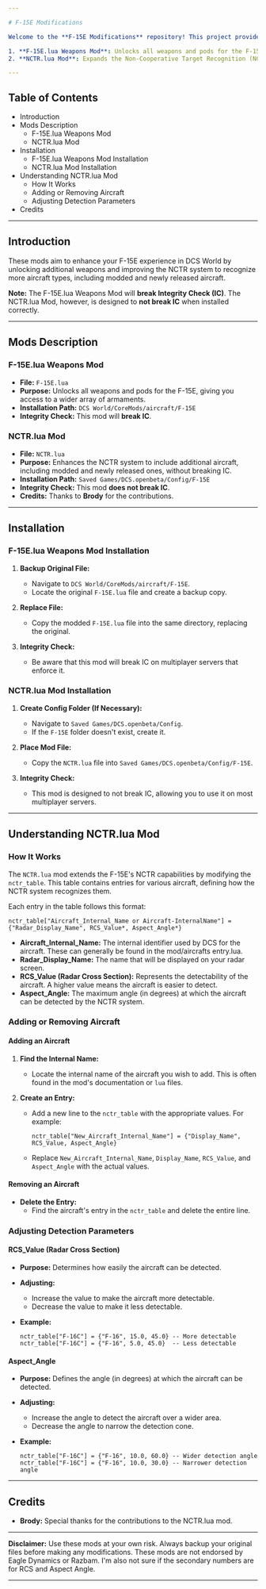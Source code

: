 ```yaml
---

# F-15E Modifications

Welcome to the **F-15E Modifications** repository! This project provides two mods for DCS World that enhance the F-15E experience:

1. **F-15E.lua Weapons Mod**: Unlocks all weapons and pods for the F-15E.
2. **NCTR.lua Mod**: Expands the Non-Cooperative Target Recognition (NCTR) capabilities to include additional aircraft, including modded and newly released ones.

---
```


## Table of Contents

- Introduction
- Mods Description
  - F-15E.lua Weapons Mod
  - NCTR.lua Mod
- Installation
  - F-15E.lua Weapons Mod Installation
  - NCTR.lua Mod Installation
- Understanding NCTR.lua Mod
  - How It Works
  - Adding or Removing Aircraft
  - Adjusting Detection Parameters
- Credits

---

## Introduction

These mods aim to enhance your F-15E experience in DCS World by unlocking additional weapons and improving the NCTR system to recognize more aircraft types, including modded and newly released aircraft.

**Note:** The F-15E.lua Weapons Mod will **break Integrity Check (IC)**. The NCTR.lua Mod, however, is designed to **not break IC** when installed correctly.

---

## Mods Description

### F-15E.lua Weapons Mod

- **File:** `F-15E.lua`
- **Purpose:** Unlocks all weapons and pods for the F-15E, giving you access to a wider array of armaments.
- **Installation Path:** `DCS World/CoreMods/aircraft/F-15E`
- **Integrity Check:** This mod will **break IC**.

### NCTR.lua Mod

- **File:** `NCTR.lua`
- **Purpose:** Enhances the NCTR system to include additional aircraft, including modded and newly released ones, without breaking IC.
- **Installation Path:** `Saved Games/DCS.openbeta/Config/F-15E`
- **Integrity Check:** This mod **does not break IC**.
- **Credits:** Thanks to **Brody** for the contributions.

---

## Installation

### F-15E.lua Weapons Mod Installation

1. **Backup Original File:**
   - Navigate to `DCS World/CoreMods/aircraft/F-15E`.
   - Locate the original `F-15E.lua` file and create a backup copy.

2. **Replace File:**
   - Copy the modded `F-15E.lua` file into the same directory, replacing the original.

3. **Integrity Check:**
   - Be aware that this mod will break IC on multiplayer servers that enforce it.

### NCTR.lua Mod Installation

1. **Create Config Folder (If Necessary):**
   - Navigate to `Saved Games/DCS.openbeta/Config`.
   - If the `F-15E` folder doesn't exist, create it.

2. **Place Mod File:**
   - Copy the `NCTR.lua` file into `Saved Games/DCS.openbeta/Config/F-15E`.

3. **Integrity Check:**
   - This mod is designed to not break IC, allowing you to use it on most multiplayer servers.

---

## Understanding NCTR.lua Mod

### How It Works

The `NCTR.lua` mod extends the F-15E's NCTR capabilities by modifying the `nctr_table`. This table contains entries for various aircraft, defining how the NCTR system recognizes them.

Each entry in the table follows this format:

```
nctr_table["Aircraft_Internal_Name or Aircraft-InternalName"] = {"Radar_Display_Name", RCS_Value*, Aspect_Angle*}
```

- **Aircraft_Internal_Name:** The internal identifier used by DCS for the aircraft. These can generally be found in the mod/aircrafts entry.lua.
- **Radar_Display_Name:** The name that will be displayed on your radar screen.
- **RCS_Value (Radar Cross Section):** Represents the detectability of the aircraft. A higher value means the aircraft is easier to detect.
- **Aspect_Angle:** The maximum angle (in degrees) at which the aircraft can be detected by the NCTR system.

### Adding or Removing Aircraft

#### Adding an Aircraft

1. **Find the Internal Name:**
   - Locate the internal name of the aircraft you wish to add. This is often found in the mod's documentation or `lua` files.

2. **Create an Entry:**
   - Add a new line to the `nctr_table` with the appropriate values. For example:

     ```
     nctr_table["New_Aircraft_Internal_Name"] = {"Display_Name", RCS_Value, Aspect_Angle}
     ```

   - Replace `New_Aircraft_Internal_Name`, `Display_Name`, `RCS_Value`, and `Aspect_Angle` with the actual values.

#### Removing an Aircraft

- **Delete the Entry:**
  - Find the aircraft's entry in the `nctr_table` and delete the entire line.

### Adjusting Detection Parameters

#### RCS_Value (Radar Cross Section)

- **Purpose:** Determines how easily the aircraft can be detected.
- **Adjusting:**
  - Increase the value to make the aircraft more detectable.
  - Decrease the value to make it less detectable.
- **Example:**

  ```
  nctr_table["F-16C"] = {"F-16", 15.0, 45.0} -- More detectable
  nctr_table["F-16C"] = {"F-16", 5.0, 45.0}  -- Less detectable
  ```

#### Aspect_Angle

- **Purpose:** Defines the angle (in degrees) at which the aircraft can be detected.
- **Adjusting:**
  - Increase the angle to detect the aircraft over a wider area.
  - Decrease the angle to narrow the detection cone.
- **Example:**

  ```
  nctr_table["F-16C"] = {"F-16", 10.0, 60.0} -- Wider detection angle
  nctr_table["F-16C"] = {"F-16", 10.0, 30.0} -- Narrower detection angle
  ```

---

## Credits

- **Brody:** Special thanks for the contributions to the NCTR.lua mod.

---

**Disclaimer:** Use these mods at your own risk. Always backup your original files before making any modifications. These mods are not endorsed by Eagle Dynamics or Razbam. I'm also not sure if the secondary numbers are for RCS and Aspect Angle.

---
